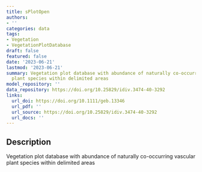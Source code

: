 ```yaml
---
title: sPlotOpen
authors:
- ''
categories: data
tags:
- Vegetation
- VegetationPlotDatabase
draft: false
featured: false
date: '2023-06-21'
lastmod: '2023-06-21'
summary: Vegetation plot database with abundance of naturally co-occurring vascular
  plant species within delimited areas
model_repository: ''
data_repository: https://doi.org/10.25829/idiv.3474-40-3292
links:
  url_doi: https://doi.org/10.1111/geb.13346
  url_pdf: ''
  url_source: https://doi.org/10.25829/idiv.3474-40-3292
  url_docs: ''
---
```


## Description

Vegetation plot database with abundance of naturally co-occurring vascular plant species within delimited areas

